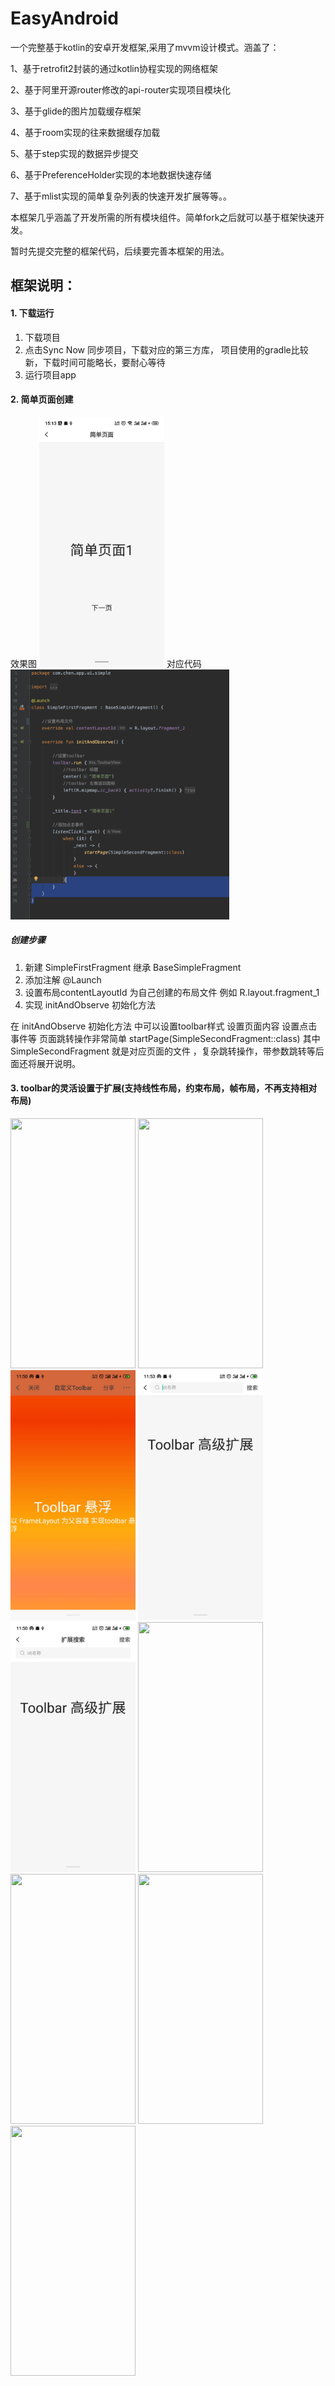 # EasyAndroid
一个完整基于kotlin的安卓开发框架,采用了mvvm设计模式。涵盖了：

1、基于retrofit2封装的通过kotlin协程实现的网络框架

2、基于阿里开源router修改的api-router实现项目模块化

3、基于glide的图片加载缓存框架 

4、基于room实现的往来数据缓存加载 

5、基于step实现的数据异步提交 

6、基于PreferenceHolder实现的本地数据快速存储 

7、基于mlist实现的简单复杂列表的快速开发扩展等等。。 

本框架几乎涵盖了开发所需的所有模块组件。简单fork之后就可以基于框架快速开发。

暂时先提交完整的框架代码，后续要完善本框架的用法。

## 框架说明：

#### 1. 下载运行
 1. 下载项目
 2. 点击Sync Now 同步项目，下载对应的第三方库， 项目使用的gradle比较新，下载时间可能略长，要耐心等待
 3. 运行项目app
 
#### 2. 简单页面创建
效果图  <img src = "/image/简单页面1.jpg" width = "200" height = "400" />
对应代码  <img src = "/image/简单页面代码1.png" width = "350" height = "400" />

##### 创建步骤 
 1. 新建 SimpleFirstFragment 继承 BaseSimpleFragment
 2. 添加注解 @Launch 
 3. 设置布局contentLayoutId 为自己创建的布局文件 例如 R.layout.fragment_1
 4. 实现 initAndObserve 初始化方法

在 initAndObserve 初始化方法 中可以设置toolbar样式 设置页面内容 设置点击事件等
页面跳转操作非常简单  startPage(SimpleSecondFragment::class)  其中 SimpleSecondFragment 就是对应页面的文件
，复杂跳转操作，带参数跳转等后面还将展开说明。


#### 3. toolbar的灵活设置于扩展(支持线性布局，约束布局，帧布局，不再支持相对布局)
<img src = "/image/toolbar不出现.jpg" width = "200" height = "400" />
<img src = "/image/toolbar灵活设置.jpg" width = "200" height = "400" />
<img src = "/image/toolbar扩展悬浮.jpg" width = "200" height = "400" />
<img src = "/image/toolbar扩展搜索1.jpg" width = "200" height = "400" />
<img src = "/image/toolbar扩展搜索2.jpg" width = "200" height = "400" />
<img src = "/image/toolbar扩展1.jpg" width = "200" height = "400" />
<img src = "/image/toolbar扩展2.jpg" width = "200" height = "400" />
<img src = "/image/toolbar扩展3.jpg" width = "200" height = "400" />
<img src = "/image/toolbar扩展4.jpg" width = "200" height = "400" />






